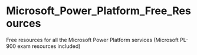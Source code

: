 # Microsoft_Power_Platform_Free_Resources
Free resources for all the Microsoft Power Platform services (Microsoft PL-900 exam resources included)
